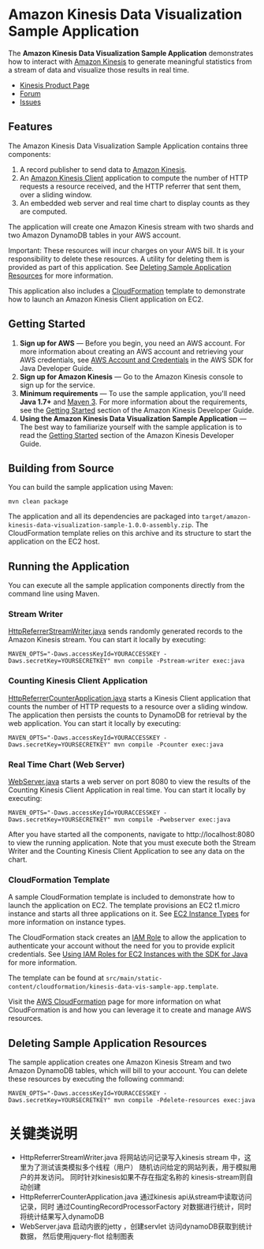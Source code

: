# Amazon Kinesis Data Visualization Sample Application

The **Amazon Kinesis Data Visualization Sample Application** demonstrates how to interact with [Amazon Kinesis][kinesis] to generate meaningful statistics from a stream of data and visualize those results in real time. 

* [Kinesis Product Page][kinesis]
* [Forum][kinesis-forum]
* [Issues][issues]

## Features

The Amazon Kinesis Data Visualization Sample Application contains three components:

1. A record publisher to send data to [Amazon Kinesis][kinesis].
1. An [Amazon Kinesis Client][kcl] application to compute the number of HTTP requests a resource received, and the HTTP referrer that sent them, over a sliding window.
1. An embedded web server and real time chart to display counts as they are computed.

The application will create one Amazon Kinesis stream with two shards and two Amazon DynamoDB tables in your AWS account.

Important: These resources will incur charges on your AWS bill. It is your responsibility to delete these resources. A utility for deleting them is provided as part of this application. See [Deleting Sample Application Resources](#deleting-sample-application-resources) for more information.

This application also includes a [CloudFormation][cloudformation] template to demonstrate how to launch an Amazon Kinesis Client application on EC2.

## Getting Started

1. **Sign up for AWS** &mdash; Before you begin, you need an AWS account. For more information about creating an AWS account and retrieving your AWS credentials, see [AWS Account and Credentials][docs-signup] in the AWS SDK for Java Developer Guide.
1. **Sign up for Amazon Kinesis** &mdash; Go to the Amazon Kinesis console to sign up for the service.
1. **Minimum requirements** &mdash; To use the sample application, you'll need **Java 1.7+** and [Maven 3][maven]. For more information about the requirements, see the [Getting Started][kinesis-getting-started] section of the Amazon Kinesis Developer Guide.
1. **Using the Amazon Kinesis Data Visualization Sample Application** &mdash; The best way to familiarize yourself with the sample application is to read the [Getting Started][kinesis-getting-started] section of the Amazon Kinesis Developer Guide.

## Building from Source

You can build the sample application using Maven:

```
mvn clean package
```

The application and all its dependencies are packaged into ```target/amazon-kinesis-data-visualization-sample-1.0.0-assembly.zip```. The CloudFormation template relies on this archive and its structure to start the application on the EC2 host.

## Running the Application

You can execute all the sample application components directly from the command line using Maven.

### Stream Writer

[HttpReferrerStreamWriter.java](src/main/java/com/amazonaws/services/kinesis/samples/datavis/HttpReferrerStreamWriter.java) sends randomly generated records to the Amazon Kinesis stream. You can start it locally by executing:

```MAVEN_OPTS="-Daws.accessKeyId=YOURACCESSKEY -Daws.secretKey=YOURSECRETKEY" mvn compile -Pstream-writer exec:java```

### Counting Kinesis Client Application

[HttpReferrerCounterApplication.java](src/main/java/com/amazonaws/services/kinesis/samples/datavis/HttpReferrerCounterApplication.java) starts a Kinesis Client application that counts the number of HTTP requests to a resource over a sliding window. The application then persists the counts to DynamoDB for retrieval by the web application. You can start it locally by executing:

```MAVEN_OPTS="-Daws.accessKeyId=YOURACCESSKEY -Daws.secretKey=YOURSECRETKEY" mvn compile -Pcounter exec:java```

### Real Time Chart (Web Server)

[WebServer.java](src/main/java/com/amazonaws/services/kinesis/samples/datavis/WebServer.java) starts a web server on port 8080 to view the results of the Counting Kinesis Client Application in real time. You can start it locally by executing:

```MAVEN_OPTS="-Daws.accessKeyId=YOURACCESSKEY -Daws.secretKey=YOURSECRETKEY" mvn compile -Pwebserver exec:java```

After you have started all the components, navigate to http://localhost:8080 to view the running application. Note that you must execute both the Stream Writer and the Counting Kinesis Client Application to see any data on the chart.

### CloudFormation Template

A sample CloudFormation template is included to demonstrate how to launch the application on EC2. The template provisions an EC2 t1.micro instance and starts all three applications on it. See [EC2 Instance Types][ec2-instance-types] for more information on instance types.

The CloudFormation stack creates an [IAM Role][iam-role] to allow the application to authenticate your account without the need for you to provide explicit credentials. See [Using IAM Roles for EC2 Instances with the SDK for Java][iam-roles-java-sdk] for more information.

The template can be found at ```src/main/static-content/cloudformation/kinesis-data-vis-sample-app.template```.

Visit the [AWS CloudFormation][cloudformation] page for more information on what CloudFormation is and how you can leverage it to create and manage AWS resources.

## Deleting Sample Application Resources

The sample application creates one Amazon Kinesis Stream and two Amazon DynamoDB tables, which will bill to your account. You can delete these resources by executing the following command:

```MAVEN_OPTS="-Daws.accessKeyId=YOURACCESSKEY -Daws.secretKey=YOURSECRETKEY" mvn compile -Pdelete-resources exec:java```

[kinesis]: http://aws.amazon.com/kinesis
[kcl]: https://github.com/awslabs/amazon-kinesis-client
[kinesis-forum]: http://developer.amazonwebservices.com/connect/forum.jspa?forumID=169
[issues]: https://github.com/awslabs/amazon-kinesis-data-visualization-sample/issues
[docs-signup]: http://docs.aws.amazon.com/AWSSdkDocsJava/latest/DeveloperGuide/java-dg-setup.html
[kinesis-guide]: http://docs.aws.amazon.com/kinesis/latest/dev/introduction.html
[kinesis-getting-started]: http://docs.aws.amazon.com/kinesis/latest/dev/getting-started.html
[kinesis-guide-begin]: http://docs.aws.amazon.com/kinesis/latest/dev/before-you-begin.html
[kinesis-guide-create]: http://docs.aws.amazon.com/kinesis/latest/dev/step-one-create-stream.html
[kinesis-guide-applications]: http://docs.aws.amazon.com/kinesis/latest/dev/kinesis-record-processor-app.html
[cloudformation]: http://aws.amazon.com/cloudformation
[ec2-instance-types]: http://aws.amazon.com/ec2/instance-types
[iam-role]: http://docs.aws.amazon.com/AWSEC2/latest/UserGuide/iam-roles-for-amazon-ec2.html
[iam-roles-java-sdk]: http://docs.aws.amazon.com/AWSSdkDocsJava/latest/DeveloperGuide/java-dg-roles.html
[maven]: http://maven.apache.org/

# 关键类说明
* HttpReferrerStreamWriter.java 将网站访问记录写入kinesis stream 中，这里为了测试该类模拟多个线程（用户）
随机访问给定的网站列表，用于模拟用户的并发访问。 同时针对kinesis如果不存在指定名称的
kinesis-stream则自动创建
* HttpReferrerCounterApplication.java 通过kinesis api从stream中读取访问记录，同时
通过CountingRecordProcessorFactory 对数据进行统计，同时将统计结果写入dynamoDB
* WebServer.java 启动内嵌的jetty ，创建servlet 访问dynamoDB获取到统计数据，
然后使用jquery-flot 绘制图表
